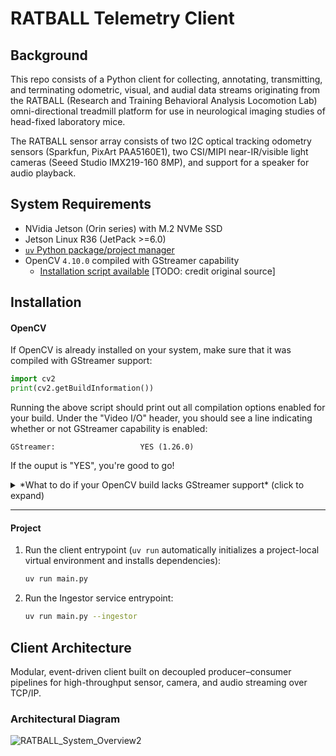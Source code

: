 # RATBALL Telemetry Client

## Background
This repo consists of a Python client for collecting, annotating, transmitting, and terminating odometric, visual, and audial data streams originating from the RATBALL (Research and Training Behavioral Analysis Locomotion Lab) omni-directional treadmill platform for use in neurological imaging studies of head-fixed laboratory mice.

The RATBALL sensor array consists of two I2C optical tracking odometry sensors (Sparkfun, PixArt PAA5160E1), two CSI/MIPI near-IR/visible light cameras (Seeed Studio IMX219-160 8MP), and support for a speaker for audio playback.

## System Requirements
- NVidia Jetson (Orin series) with M.2 NVMe SSD 
- Jetson Linux R36 (JetPack >=6.0)
- [`uv` Python package/project manager](https://github.com/astral-sh/uv)
- OpenCV `4.10.0` compiled with GStreamer capability 
  - [Installation script available](https://github.com/RATBALL-Org/RATBALL/blob/main/scripts/install_opencv_with_gstreamer_cap.sh) [TODO: credit original source]


## Installation
#### OpenCV
If OpenCV is already installed on your system, make sure that it was compiled with GStreamer support:
```python
import cv2
print(cv2.getBuildInformation())
```  
Running the above script should print out all compilation options enabled for your build. Under the "Video I/O" header, you should see a line indicating whether or not GStreamer capability is enabled:
```
GStreamer:                   YES (1.26.0)
```
If the ouput is "YES", you're good to go!


<details>
<summary>*What to do if your OpenCV build lacks GStreamer support* (click to expand)</summary>

1. Run the provided installer script to compile and build a compatible OpenCV version by navigating your shell to the root directory of the repo and running the following command:
    ```sh
    ./scripts/install_opencv_with_gstreamer_cap.sh
    ```
    The script will prompt a Y/N response on whether you would like to remove any existing opencv distribution packages (strongly recommended).

2. Source the following file in your active shell to update values for the `$LD_LIBRARY_PATH` and `$PYTHONPATH` environment variables, i.e.:
    ```sh
    source ./scripts/opencv_paths.profile
    ```

	_Optional:_  
    To persist environment variable updates after the current shell session ends, append the profile file to your shell's `.*rc` file.
    ```sh
    # For single-user BASH:
    cat ./scripts/opencv_paths.profile >> $HOME/.profile

    # For single-user ZSH:
    cat ./scripts/opencv_paths.profile >> $HOME/.zprofile

    # System-wide (not recommended):
    cat ./scripts/opencv_paths.profile >> /etc/profile
    ```

3. Permit `uv` to use the system `site-packages` installation of OpenCV by running the following command from the repo root directory:
    ```sh
    sed -i 's/include-system-site-packages = false/include-system-site-packages = true/' .venv/pyvenv.cfg
    ```

At this point, the output of `cv2.getBuildInformation()` should report that GStreamer support is enabled!

</details>

---
#### Project

1. Run the client entrypoint (`uv run` automatically initializes a project-local virtual environment and installs dependencies):
    ```sh
    uv run main.py
    ```

2. Run the Ingestor service entrypoint:  
   ```sh
   uv run main.py --ingestor
   ```

## Client Architecture
<!-- [TODO: Review and finalize 1-line summary] -->

Modular, event-driven client built on decoupled producer–consumer pipelines for high-throughput sensor, camera, and audio streaming over TCP/IP.

### Architectural Diagram

![RATBALL_System_Overview2](https://github.com/user-attachments/assets/cf4d3c72-9e6b-46e9-883b-9ff9e60b81be)

<!--
### Data Capture and Audio Playback
[TODO: desc.]

### Event loop
[TODO: desc.]

### Networking
[TODO: desc.]

### Ingestor and Brain-Machine-Interface Servers
[TODO: desc.]


## License
[TODO]

## Acknowledgments
[TODO]
-->
